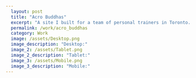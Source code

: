 ```yaml
---
  layout: post
  title: "Acro Buddhas"
  excerpt: "A site I built for a team of personal trainers in Toronto. This iteration of the Acro Buddhas site will go live in the second week of July. A more robust version is in the process of being designed and is set to go live in early August."
  permalink: /work/acro_buddhas
  category: Work
  image: /assets/Desktop.png
  image_description: "Desktop:"
  image_2: /assets/Tablet.png
  image_2_description: "Tablet:"
  image_3: /assets/Mobile.png
  image_3_description: "Mobile:"
---
```


